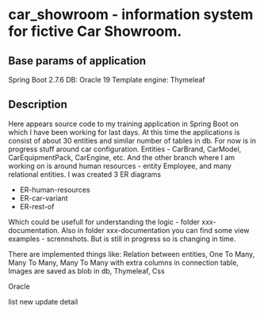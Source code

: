 # car_showroom - information system for fictive Car Showroom. 

## Base params of application
Spring Boot 2.7.6
DB: Oracle 19
Template engine: Thymeleaf

## Description

Here appears source code to my training application in Spring Boot on which I have been working for last days. 
At this time the applications is consist of about 30 entities and similar number of tables in db. 
For now is in progress stuff around car configuration. Entities - CarBrand, CarModel, CarEquipmentPack, CarEngine, etc.
And the other branch where I am working on is around human resources - entity Employee, and many relational entities.
I was created 3 ER diagrams 

+ ER-human-resources
+ ER-car-variant
+ ER-rest-of

Which could be usefull for understanding the logic - folder xxx-documentation.
Also in folder xxx-documentation you can find some view examples - scrennshots. But is still in progress so is changing in time. 

There are implemented things like:
Relation between entities, One To Many, Many To Many, Many To Many with extra columns in connection table, 
Images are saved as blob in db, Thymeleaf, Css

Oracle

list 
new 
update
detail
